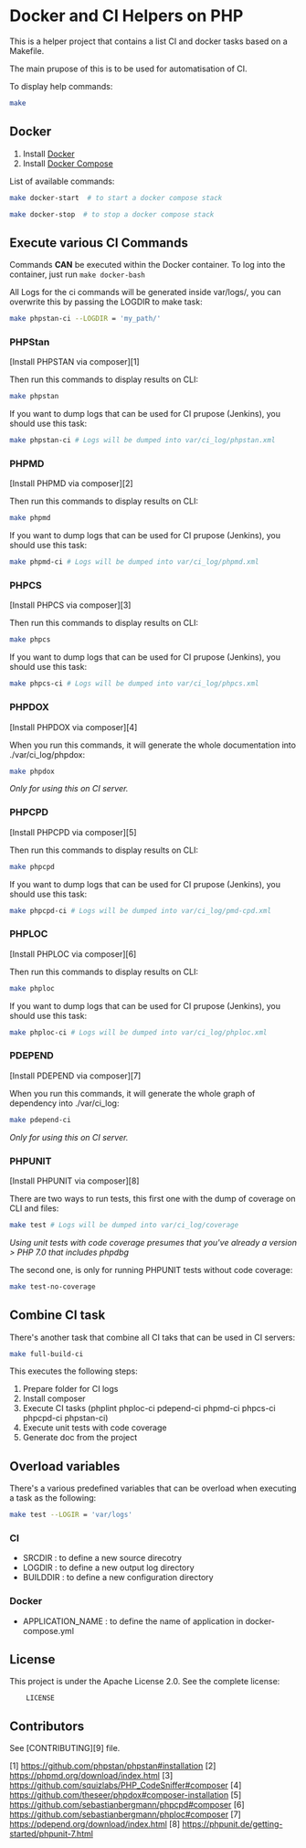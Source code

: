 Docker and CI Helpers on PHP
============================

This is a helper project that contains a list CI and docker tasks based on a Makefile.

The main prupose of this is to be used for automatisation of CI.

To display help commands:

```bash
make
```

Docker
------

1. Install [Docker](https://docs.docker.com/engine/installation/linux/docker-ce/ubuntu/)
2. Install [Docker Compose](https://docs.docker.com/engine/installation/linux/docker-ce/ubuntu/)

List of available commands:

```bash
make docker-start  # to start a docker compose stack
```

```bash
make docker-stop  # to stop a docker compose stack
```

Execute various CI Commands
---------------------------

Commands **CAN** be executed within the Docker container.
To log into the container, just run `make docker-bash`

All Logs for the ci commands will be generated inside var/logs/, you can overwrite this by passing the LOGDIR to make task:

```bash
make phpstan-ci --LOGDIR = 'my_path/'
```

### PHPStan

[Install PHPSTAN via composer][1]

Then run this commands to display results on CLI:

```bash
make phpstan 
```

If you want to dump logs that can be used for CI prupose (Jenkins), you should use this task:

```bash
make phpstan-ci # Logs will be dumped into var/ci_log/phpstan.xml
```

### PHPMD

[Install PHPMD via composer][2]

Then run this commands to display results on CLI:

```bash
make phpmd 
```

If you want to dump logs that can be used for CI prupose (Jenkins), you should use this task:

```bash
make phpmd-ci # Logs will be dumped into var/ci_log/phpmd.xml
```

### PHPCS

[Install PHPCS via composer][3]

Then run this commands to display results on CLI:

```bash
make phpcs 
```

If you want to dump logs that can be used for CI prupose (Jenkins), you should use this task:

```bash
make phpcs-ci # Logs will be dumped into var/ci_log/phpcs.xml
```

### PHPDOX

[Install PHPDOX via composer][4]

When you run this commands, it will generate the whole documentation into ./var/ci_log/phpdox:

```bash
make phpdox 
```

*Only for using this on CI server.*

### PHPCPD

[Install PHPCPD via composer][5]

Then run this commands to display results on CLI:

```bash
make phpcpd
```

If you want to dump logs that can be used for CI prupose (Jenkins), you should use this task:

```bash
make phpcpd-ci # Logs will be dumped into var/ci_log/pmd-cpd.xml
```

### PHPLOC

[Install PHPLOC via composer][6]

Then run this commands to display results on CLI:

```bash
make phploc
```

If you want to dump logs that can be used for CI prupose (Jenkins), you should use this task:

```bash
make phploc-ci # Logs will be dumped into var/ci_log/phploc.xml
```

### PDEPEND

[Install PDEPEND via composer][7]

When you run this commands, it will generate the whole graph of dependency into ./var/ci_log:

```bash
make pdepend-ci
```

*Only for using this on CI server.*

### PHPUNIT

[Install PHPUNIT via composer][8]

There are two ways to run tests, this first one with the dump of coverage on CLI and files:

```bash
make test # Logs will be dumped into var/ci_log/coverage
```

*Using unit tests with code coverage presumes that you've already a version > PHP 7.0 that includes phpdbg*

The second one, is only for running PHPUNIT tests without code coverage:

```bash
make test-no-coverage
```

Combine CI task
---------------

There's another task that combine all CI taks that can be used in CI servers:

```bash
make full-build-ci
```

This executes the following steps:

1. Prepare folder for CI logs
2. Install composer
3. Execute CI tasks (phplint phploc-ci pdepend-ci phpmd-ci phpcs-ci phpcpd-ci phpstan-ci)
4. Execute unit tests with code coverage
5. Generate doc from the project

Overload variables
------------------

There's a various predefined variables that can be overload when executing a task as the following:

```bash
make test --LOGIR = 'var/logs'
```

### CI

* SRCDIR : to define a new source direcotry
* LOGDIR : to define a new output log directory
* BUILDDIR : to define a new configuration directory

### Docker

* APPLICATION_NAME : to define the name of application in docker-compose.yml

License
-------

This project is under the Apache License 2.0. See the complete license:

```
    LICENSE
```

Contributors
------------

See [CONTRIBUTING][9] file.

[1] https://github.com/phpstan/phpstan#installation
[2] https://phpmd.org/download/index.html
[3] https://github.com/squizlabs/PHP_CodeSniffer#composer
[4] https://github.com/theseer/phpdox#composer-installation
[5] https://github.com/sebastianbergmann/phpcpd#composer
[6] https://github.com/sebastianbergmann/phploc#composer
[7] https://pdepend.org/download/index.html
[8] https://phpunit.de/getting-started/phpunit-7.html


